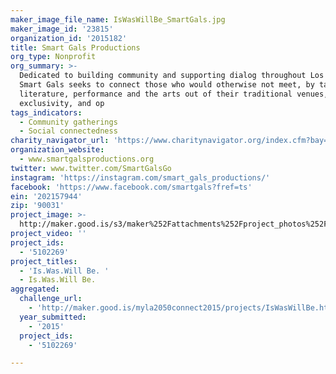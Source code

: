 ```yaml
---
maker_image_file_name: IsWasWillBe_SmartGals.jpg
maker_image_id: '23815'
organization_id: '2015182'
title: Smart Gals Productions
org_type: Nonprofit
org_summary: >-
  Dedicated to building community and supporting dialog throughout Los Angeles,
  Smart Gals seeks to connect those who would otherwise not meet, by taking
  literature, performance and the arts out of their traditional venues, removing
  exclusivity, and op
tags_indicators:
  - Community gatherings
  - Social connectedness
charity_navigator_url: 'https://www.charitynavigator.org/index.cfm?bay=search.profile&ein=202157944'
organization_website:
  - www.smartgalsproductions.org
twitter: www.twitter.com/SmartGalsGo
instagram: 'https://instagram.com/smart_gals_productions/'
facebook: 'https://www.facebook.com/smartgals?fref=ts'
ein: '202157944'
zip: '90031'
project_image: >-
  http://maker.good.is/s3/maker%252Fattachments%252Fproject_photos%252Fimages%252F23815%252Fdisplay%252FIsWasWillBe_SmartGals.jpg=c570x385
project_video: ''
project_ids:
  - '5102269'
project_titles:
  - 'Is.Was.Will Be. '
  - Is.Was.Will Be.
aggregated:
  challenge_url:
    - 'http://maker.good.is/myla2050connect2015/projects/IsWasWillBe.html'
  year_submitted:
    - '2015'
  project_ids:
    - '5102269'

---
```


